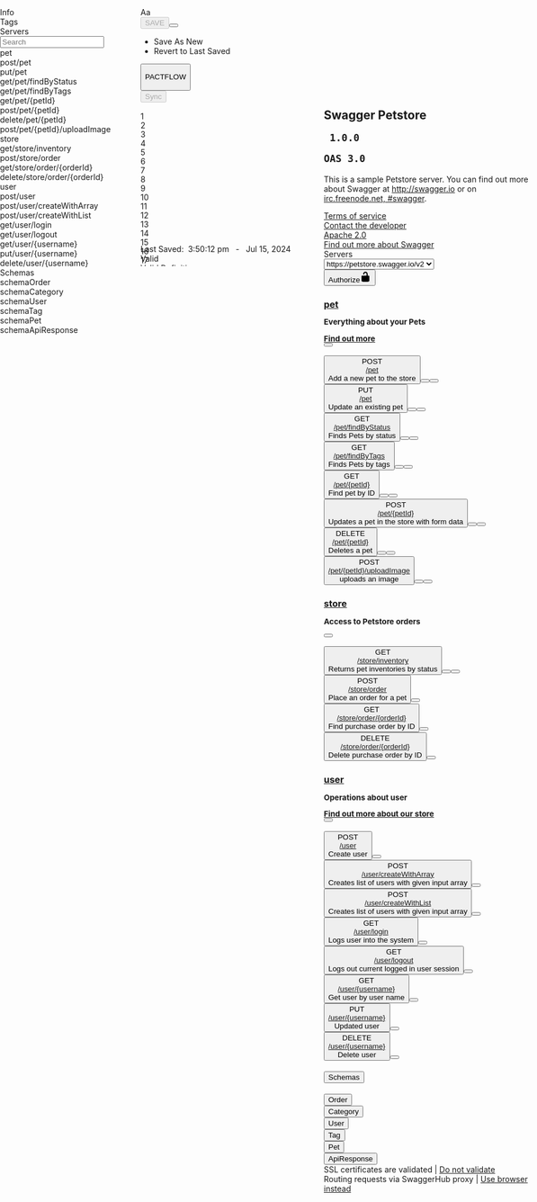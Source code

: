 <div class="absolute bottom-0 right-0 top-sbxxlm left-10"><div id="apibar-wrapper-box" class="absolute inset-0 overflow-y-auto border-t border-solid border-ux-neutral-04 undefined"><div class="comment-enable-none"><section class="swagger-container"><div class="SplitPane  vertical " style="display: flex; flex: 1 1 0%; height: 100%; position: absolute; outline: none; overflow: hidden; user-select: text; flex-direction: row; left: 0px; right: 0px;"><div class="Pane vertical Pane1  " style="flex: 1 1 0%; position: relative; outline: none;"><div class="ui-pane-wrapper"><div class="SplitPane  vertical " style="display: flex; flex: 1 1 0%; height: 100%; position: absolute; outline: none; overflow: hidden; user-select: text; flex-direction: row; left: 0px; right: 0px;"><div class="Pane vertical Pane1  " style="flex: 0 0 auto; position: relative; outline: none; width: 250px;"><div><div id="side-nav" class="absolute bottom-0 left-0 right-0 top-0 -mt-px flex cursor-default flex-col overflow-y-auto bg-white font-bold"><div class="side-nav-meta-container"><div id="side-nav-meta-section-info" class="side-nav-meta-section-class flex py-3 px-sbsm text-lg font-[800] text-[#3b4151] cursor-pointer hover:bg-operation-models-02"><div id="side-nav-info" class="side-nav-meta info-class"> Info </div></div><div id="side-nav-meta-section-tags" class="side-nav-meta-section-class flex py-3 px-sbsm text-lg font-[800] text-[#3b4151] cursor-pointer hover:bg-operation-models-02"><div id="side-nav-tags" class="side-nav-meta tags-class"> Tags </div></div><div id="side-nav-meta-section-servers" class="side-nav-meta-section-class flex py-3 px-sbsm text-lg font-[800] text-[#3b4151] cursor-pointer hover:bg-operation-models-02"><div id="side-nav-servers" class="side-nav-meta servers-class"> Servers </div></div></div><div class="side-nav-search relative flex flex-row shrink-0 grow-0 basis-[45px] text-lg bg-white border-t border-b border-t-operation-disabled-01 border-b-operation-disabled-01"><span class="side-nav-search-search relative left-2.5 shrink-0 grow-0 basis-[45px] text-lg !leading-[45px] text-[#b2b2b2]"><span class="icon icon-search"></span></span><input class="side-nav-search-input min-w-[20px] shrink grow border-0 bg-white leading-[45px] outline-none placeholder:text-[#b2b2b2]" name="Search" placeholder="Search" type="text" value=""></div><section class="side-nav-sections overflow-y-auto px-0 pb-0 pt-2.5" id="side-nav-sections"><div type="tag" class="side-nav-section mb-sbsm " id="side-nav-section-0"><div class="side-nav-section-titleblock relative cursor-pointer children:inline-block children:text-lg children:text-[#3b4151]"><div class="side-nav-section-title pb-1.5 pl-sbsm pr-sbxs pt-2 font-[800]" id="side-nav-section-0-title">pet</div><span class="side-nav-section-icon text-sm"><span class="icon icon-angle-up"></span></span><div class="side-nav-section-addIcon absolute right-2 top-1/2 -translate-y-1/2"></div></div><div class="no-margin"> <div class="side-nav-row side-nav-row-post relative h-sbml py-0 pr-sbxs pl-sbsm whitespace-nowrap overflow-hidden cursor-pointer text-base !leading-[30px] group hover:bg-operation-trace-02" id="operations-pet-/pet-post"><span class="side-nav-row-type relative inline-block w-sbxxl text-xs font-[800] uppercase text-operation-post-01">post</span><span><span class="side-nav-row-title  ">/pet</span></span><div class="hidden group-hover:!block"><span id="delete-operation-post-/pet" class="absolute right-0 top-1/2 ml-1 mr-2.5 -translate-y-1/2 !bg-operation-trace-02 !text-error-01 icon icon-trash"></span></div></div><div class="side-nav-row side-nav-row-put relative h-sbml py-0 pr-sbxs pl-sbsm whitespace-nowrap overflow-hidden cursor-pointer text-base !leading-[30px] group hover:bg-operation-trace-02" id="operations-pet-/pet-put"><span class="side-nav-row-type relative inline-block w-sbxxl text-xs font-[800] uppercase text-operation-put-01">put</span><span><span class="side-nav-row-title  ">/pet</span></span><div class="hidden group-hover:!block"><span id="delete-operation-put-/pet" class="absolute right-0 top-1/2 ml-1 mr-2.5 -translate-y-1/2 !bg-operation-trace-02 !text-error-01 icon icon-trash"></span></div></div><div class="side-nav-row side-nav-row-get relative h-sbml py-0 pr-sbxs pl-sbsm whitespace-nowrap overflow-hidden cursor-pointer text-base !leading-[30px] group hover:bg-operation-trace-02" id="operations-pet-/pet/findByStatus-get"><span class="side-nav-row-type relative inline-block w-sbxxl text-xs font-[800] uppercase text-operation-get-01">get</span><span><span class="side-nav-row-title  ">/pet/findByStatus</span></span><div class="hidden group-hover:!block"><span id="delete-operation-get-/pet/findByStatus" class="absolute right-0 top-1/2 ml-1 mr-2.5 -translate-y-1/2 !bg-operation-trace-02 !text-error-01 icon icon-trash"></span></div></div><div class="side-nav-row side-nav-row-get relative h-sbml py-0 pr-sbxs pl-sbsm whitespace-nowrap overflow-hidden cursor-pointer text-base !leading-[30px] group hover:bg-operation-trace-02 line-through !text-[#bcbcbc] deprecated" id="operations-pet-/pet/findByTags-get"><span class="side-nav-row-type relative inline-block w-sbxxl text-xs font-[800] uppercase text-operation-disabled-01">get</span><span><span class="side-nav-row-title  ">/pet/findByTags</span></span><div class="hidden group-hover:!block"><span id="delete-operation-get-/pet/findByTags" class="absolute right-0 top-1/2 ml-1 mr-2.5 -translate-y-1/2 !bg-operation-trace-02 !text-error-01 icon icon-trash"></span></div></div><div class="side-nav-row side-nav-row-get relative h-sbml py-0 pr-sbxs pl-sbsm whitespace-nowrap overflow-hidden cursor-pointer text-base !leading-[30px] group hover:bg-operation-trace-02" id="operations-pet-/pet/{petId}-get"><span class="side-nav-row-type relative inline-block w-sbxxl text-xs font-[800] uppercase text-operation-get-01">get</span><span><span class="side-nav-row-title  ">/pet/{petId}</span></span><div class="hidden group-hover:!block"><span id="delete-operation-get-/pet/{petId}" class="absolute right-0 top-1/2 ml-1 mr-2.5 -translate-y-1/2 !bg-operation-trace-02 !text-error-01 icon icon-trash"></span></div></div><div class="side-nav-row side-nav-row-post relative h-sbml py-0 pr-sbxs pl-sbsm whitespace-nowrap overflow-hidden cursor-pointer text-base !leading-[30px] group hover:bg-operation-trace-02" id="operations-pet-/pet/{petId}-post"><span class="side-nav-row-type relative inline-block w-sbxxl text-xs font-[800] uppercase text-operation-post-01">post</span><span><span class="side-nav-row-title  ">/pet/{petId}</span></span><div class="hidden group-hover:!block"><span id="delete-operation-post-/pet/{petId}" class="absolute right-0 top-1/2 ml-1 mr-2.5 -translate-y-1/2 !bg-operation-trace-02 !text-error-01 icon icon-trash"></span></div></div><div class="side-nav-row side-nav-row-delete relative h-sbml py-0 pr-sbxs pl-sbsm whitespace-nowrap overflow-hidden cursor-pointer text-base !leading-[30px] group hover:bg-operation-trace-02" id="operations-pet-/pet/{petId}-delete"><span class="side-nav-row-type relative inline-block w-sbxxl text-xs font-[800] uppercase text-operation-delete-01">delete</span><span><span class="side-nav-row-title  ">/pet/{petId}</span></span><div class="hidden group-hover:!block"><span id="delete-operation-delete-/pet/{petId}" class="absolute right-0 top-1/2 ml-1 mr-2.5 -translate-y-1/2 !bg-operation-trace-02 !text-error-01 icon icon-trash"></span></div></div><div class="side-nav-row side-nav-row-post relative h-sbml py-0 pr-sbxs pl-sbsm whitespace-nowrap overflow-hidden cursor-pointer text-base !leading-[30px] group hover:bg-operation-trace-02" id="operations-pet-/pet/{petId}/uploadImage-post"><span class="side-nav-row-type relative inline-block w-sbxxl text-xs font-[800] uppercase text-operation-post-01">post</span><span><span class="side-nav-row-title  ">/pet/{petId}/uploadImage</span></span><div class="hidden group-hover:!block"><span id="delete-operation-post-/pet/{petId}/uploadImage" class="absolute right-0 top-1/2 ml-1 mr-2.5 -translate-y-1/2 !bg-operation-trace-02 !text-error-01 icon icon-trash"></span></div></div> </div></div><div type="tag" class="side-nav-section mb-sbsm " id="side-nav-section-1"><div class="side-nav-section-titleblock relative cursor-pointer children:inline-block children:text-lg children:text-[#3b4151]"><div class="side-nav-section-title pb-1.5 pl-sbsm pr-sbxs pt-2 font-[800]" id="side-nav-section-1-title">store</div><span class="side-nav-section-icon text-sm"><span class="icon icon-angle-up"></span></span><div class="side-nav-section-addIcon absolute right-2 top-1/2 -translate-y-1/2"></div></div><div class="no-margin"> <div class="side-nav-row side-nav-row-get relative h-sbml py-0 pr-sbxs pl-sbsm whitespace-nowrap overflow-hidden cursor-pointer text-base !leading-[30px] group hover:bg-operation-trace-02" id="operations-store-/store/inventory-get"><span class="side-nav-row-type relative inline-block w-sbxxl text-xs font-[800] uppercase text-operation-get-01">get</span><span><span class="side-nav-row-title  ">/store/inventory</span></span><div class="hidden group-hover:!block"><span id="delete-operation-get-/store/inventory" class="absolute right-0 top-1/2 ml-1 mr-2.5 -translate-y-1/2 !bg-operation-trace-02 !text-error-01 icon icon-trash"></span></div></div><div class="side-nav-row side-nav-row-post relative h-sbml py-0 pr-sbxs pl-sbsm whitespace-nowrap overflow-hidden cursor-pointer text-base !leading-[30px] group hover:bg-operation-trace-02" id="operations-store-/store/order-post"><span class="side-nav-row-type relative inline-block w-sbxxl text-xs font-[800] uppercase text-operation-post-01">post</span><span><span class="side-nav-row-title  ">/store/order</span></span><div class="hidden group-hover:!block"><span id="delete-operation-post-/store/order" class="absolute right-0 top-1/2 ml-1 mr-2.5 -translate-y-1/2 !bg-operation-trace-02 !text-error-01 icon icon-trash"></span></div></div><div class="side-nav-row side-nav-row-get relative h-sbml py-0 pr-sbxs pl-sbsm whitespace-nowrap overflow-hidden cursor-pointer text-base !leading-[30px] group hover:bg-operation-trace-02" id="operations-store-/store/order/{orderId}-get"><span class="side-nav-row-type relative inline-block w-sbxxl text-xs font-[800] uppercase text-operation-get-01">get</span><span><span class="side-nav-row-title  ">/store/order/{orderId}</span></span><div class="hidden group-hover:!block"><span id="delete-operation-get-/store/order/{orderId}" class="absolute right-0 top-1/2 ml-1 mr-2.5 -translate-y-1/2 !bg-operation-trace-02 !text-error-01 icon icon-trash"></span></div></div><div class="side-nav-row side-nav-row-delete relative h-sbml py-0 pr-sbxs pl-sbsm whitespace-nowrap overflow-hidden cursor-pointer text-base !leading-[30px] group hover:bg-operation-trace-02" id="operations-store-/store/order/{orderId}-delete"><span class="side-nav-row-type relative inline-block w-sbxxl text-xs font-[800] uppercase text-operation-delete-01">delete</span><span><span class="side-nav-row-title  ">/store/order/{orderId}</span></span><div class="hidden group-hover:!block"><span id="delete-operation-delete-/store/order/{orderId}" class="absolute right-0 top-1/2 ml-1 mr-2.5 -translate-y-1/2 !bg-operation-trace-02 !text-error-01 icon icon-trash"></span></div></div> </div></div><div type="tag" class="side-nav-section mb-sbsm " id="side-nav-section-2"><div class="side-nav-section-titleblock relative cursor-pointer children:inline-block children:text-lg children:text-[#3b4151]"><div class="side-nav-section-title pb-1.5 pl-sbsm pr-sbxs pt-2 font-[800]" id="side-nav-section-2-title">user</div><span class="side-nav-section-icon text-sm"><span class="icon icon-angle-up"></span></span><div class="side-nav-section-addIcon absolute right-2 top-1/2 -translate-y-1/2"></div></div><div class="no-margin"> <div class="side-nav-row side-nav-row-post relative h-sbml py-0 pr-sbxs pl-sbsm whitespace-nowrap overflow-hidden cursor-pointer text-base !leading-[30px] group hover:bg-operation-trace-02" id="operations-user-/user-post"><span class="side-nav-row-type relative inline-block w-sbxxl text-xs font-[800] uppercase text-operation-post-01">post</span><span><span class="side-nav-row-title  ">/user</span></span><div class="hidden group-hover:!block"><span id="delete-operation-post-/user" class="absolute right-0 top-1/2 ml-1 mr-2.5 -translate-y-1/2 !bg-operation-trace-02 !text-error-01 icon icon-trash"></span></div></div><div class="side-nav-row side-nav-row-post relative h-sbml py-0 pr-sbxs pl-sbsm whitespace-nowrap overflow-hidden cursor-pointer text-base !leading-[30px] group hover:bg-operation-trace-02" id="operations-user-/user/createWithArray-post"><span class="side-nav-row-type relative inline-block w-sbxxl text-xs font-[800] uppercase text-operation-post-01">post</span><span><span class="side-nav-row-title  ">/user/createWithArray</span></span><div class="hidden group-hover:!block"><span id="delete-operation-post-/user/createWithArray" class="absolute right-0 top-1/2 ml-1 mr-2.5 -translate-y-1/2 !bg-operation-trace-02 !text-error-01 icon icon-trash"></span></div></div><div class="side-nav-row side-nav-row-post relative h-sbml py-0 pr-sbxs pl-sbsm whitespace-nowrap overflow-hidden cursor-pointer text-base !leading-[30px] group hover:bg-operation-trace-02" id="operations-user-/user/createWithList-post"><span class="side-nav-row-type relative inline-block w-sbxxl text-xs font-[800] uppercase text-operation-post-01">post</span><span><span class="side-nav-row-title  ">/user/createWithList</span></span><div class="hidden group-hover:!block"><span id="delete-operation-post-/user/createWithList" class="absolute right-0 top-1/2 ml-1 mr-2.5 -translate-y-1/2 !bg-operation-trace-02 !text-error-01 icon icon-trash"></span></div></div><div class="side-nav-row side-nav-row-get relative h-sbml py-0 pr-sbxs pl-sbsm whitespace-nowrap overflow-hidden cursor-pointer text-base !leading-[30px] group hover:bg-operation-trace-02" id="operations-user-/user/login-get"><span class="side-nav-row-type relative inline-block w-sbxxl text-xs font-[800] uppercase text-operation-get-01">get</span><span><span class="side-nav-row-title  ">/user/login</span></span><div class="hidden group-hover:!block"><span id="delete-operation-get-/user/login" class="absolute right-0 top-1/2 ml-1 mr-2.5 -translate-y-1/2 !bg-operation-trace-02 !text-error-01 icon icon-trash"></span></div></div><div class="side-nav-row side-nav-row-get relative h-sbml py-0 pr-sbxs pl-sbsm whitespace-nowrap overflow-hidden cursor-pointer text-base !leading-[30px] group hover:bg-operation-trace-02" id="operations-user-/user/logout-get"><span class="side-nav-row-type relative inline-block w-sbxxl text-xs font-[800] uppercase text-operation-get-01">get</span><span><span class="side-nav-row-title  ">/user/logout</span></span><div class="hidden group-hover:!block"><span id="delete-operation-get-/user/logout" class="absolute right-0 top-1/2 ml-1 mr-2.5 -translate-y-1/2 !bg-operation-trace-02 !text-error-01 icon icon-trash"></span></div></div><div class="side-nav-row side-nav-row-get relative h-sbml py-0 pr-sbxs pl-sbsm whitespace-nowrap overflow-hidden cursor-pointer text-base !leading-[30px] group hover:bg-operation-trace-02" id="operations-user-/user/{username}-get"><span class="side-nav-row-type relative inline-block w-sbxxl text-xs font-[800] uppercase text-operation-get-01">get</span><span><span class="side-nav-row-title  ">/user/{username}</span></span><div class="hidden group-hover:!block"><span id="delete-operation-get-/user/{username}" class="absolute right-0 top-1/2 ml-1 mr-2.5 -translate-y-1/2 !bg-operation-trace-02 !text-error-01 icon icon-trash"></span></div></div><div class="side-nav-row side-nav-row-put relative h-sbml py-0 pr-sbxs pl-sbsm whitespace-nowrap overflow-hidden cursor-pointer text-base !leading-[30px] group hover:bg-operation-trace-02" id="operations-user-/user/{username}-put"><span class="side-nav-row-type relative inline-block w-sbxxl text-xs font-[800] uppercase text-operation-put-01">put</span><span><span class="side-nav-row-title  ">/user/{username}</span></span><div class="hidden group-hover:!block"><span id="delete-operation-put-/user/{username}" class="absolute right-0 top-1/2 ml-1 mr-2.5 -translate-y-1/2 !bg-operation-trace-02 !text-error-01 icon icon-trash"></span></div></div><div class="side-nav-row side-nav-row-delete relative h-sbml py-0 pr-sbxs pl-sbsm whitespace-nowrap overflow-hidden cursor-pointer text-base !leading-[30px] group hover:bg-operation-trace-02" id="operations-user-/user/{username}-delete"><span class="side-nav-row-type relative inline-block w-sbxxl text-xs font-[800] uppercase text-operation-delete-01">delete</span><span><span class="side-nav-row-title  ">/user/{username}</span></span><div class="hidden group-hover:!block"><span id="delete-operation-delete-/user/{username}" class="absolute right-0 top-1/2 ml-1 mr-2.5 -translate-y-1/2 !bg-operation-trace-02 !text-error-01 icon icon-trash"></span></div></div> </div></div><div class="side-nav-section mb-sbsm " id="side-nav-section-3"><div class="side-nav-section-titleblock relative cursor-pointer children:inline-block children:text-lg children:text-[#3b4151]"><div class="side-nav-section-title pb-1.5 pl-sbsm pr-sbxs pt-2 font-[800]" id="side-nav-section-3-title">Schemas</div><span class="side-nav-section-icon text-sm"><span class="icon icon-angle-up"></span></span><div class="side-nav-section-addIcon absolute right-2 top-1/2 -translate-y-1/2"><a id="schema-add-icon"><span class="text-base !text-[#3b4151] hover:!text-ux-accent-03 icon icon-plus-circled"></span></a></div></div><div class="no-margin"> <div class="side-nav-row side-nav-row-schema relative h-sbml py-0 pr-sbxs pl-sbsm whitespace-nowrap overflow-hidden cursor-pointer text-base !leading-[30px] group hover:bg-operation-trace-02" id="schema-0-Order"><span class="side-nav-row-type relative inline-block w-sbxxl text-xs font-[800] uppercase text-operation-models-font">schema</span><span><span class="side-nav-row-title  ">Order</span></span><div class="hidden group-hover:!block"><span class="sidenav-delete-btn-span" id="delete-schema"><span id="delete-schema-Order" class="absolute right-0 top-1/2 ml-1 mr-2.5 -translate-y-1/2 !bg-operation-trace-02 !text-error-01 icon icon-trash"></span></span></div></div><div class="side-nav-row side-nav-row-schema relative h-sbml py-0 pr-sbxs pl-sbsm whitespace-nowrap overflow-hidden cursor-pointer text-base !leading-[30px] group hover:bg-operation-trace-02" id="schema-1-Category"><span class="side-nav-row-type relative inline-block w-sbxxl text-xs font-[800] uppercase text-operation-models-font">schema</span><span><span class="side-nav-row-title  ">Category</span></span><div class="hidden group-hover:!block"><span class="sidenav-delete-btn-span" id="delete-schema"><span id="delete-schema-Category" class="absolute right-0 top-1/2 ml-1 mr-2.5 -translate-y-1/2 !bg-operation-trace-02 !text-error-01 icon icon-trash"></span></span></div></div><div class="side-nav-row side-nav-row-schema relative h-sbml py-0 pr-sbxs pl-sbsm whitespace-nowrap overflow-hidden cursor-pointer text-base !leading-[30px] group hover:bg-operation-trace-02" id="schema-2-User"><span class="side-nav-row-type relative inline-block w-sbxxl text-xs font-[800] uppercase text-operation-models-font">schema</span><span><span class="side-nav-row-title  ">User</span></span><div class="hidden group-hover:!block"><span class="sidenav-delete-btn-span" id="delete-schema"><span id="delete-schema-User" class="absolute right-0 top-1/2 ml-1 mr-2.5 -translate-y-1/2 !bg-operation-trace-02 !text-error-01 icon icon-trash"></span></span></div></div><div class="side-nav-row side-nav-row-schema relative h-sbml py-0 pr-sbxs pl-sbsm whitespace-nowrap overflow-hidden cursor-pointer text-base !leading-[30px] group hover:bg-operation-trace-02" id="schema-3-Tag"><span class="side-nav-row-type relative inline-block w-sbxxl text-xs font-[800] uppercase text-operation-models-font">schema</span><span><span class="side-nav-row-title  ">Tag</span></span><div class="hidden group-hover:!block"><span class="sidenav-delete-btn-span" id="delete-schema"><span id="delete-schema-Tag" class="absolute right-0 top-1/2 ml-1 mr-2.5 -translate-y-1/2 !bg-operation-trace-02 !text-error-01 icon icon-trash"></span></span></div></div><div class="side-nav-row side-nav-row-schema relative h-sbml py-0 pr-sbxs pl-sbsm whitespace-nowrap overflow-hidden cursor-pointer text-base !leading-[30px] group hover:bg-operation-trace-02" id="schema-4-Pet"><span class="side-nav-row-type relative inline-block w-sbxxl text-xs font-[800] uppercase text-operation-models-font">schema</span><span><span class="side-nav-row-title  ">Pet</span></span><div class="hidden group-hover:!block"><span class="sidenav-delete-btn-span" id="delete-schema"><span id="delete-schema-Pet" class="absolute right-0 top-1/2 ml-1 mr-2.5 -translate-y-1/2 !bg-operation-trace-02 !text-error-01 icon icon-trash"></span></span></div></div><div class="side-nav-row side-nav-row-schema relative h-sbml py-0 pr-sbxs pl-sbsm whitespace-nowrap overflow-hidden cursor-pointer text-base !leading-[30px] group hover:bg-operation-trace-02" id="schema-5-ApiResponse"><span class="side-nav-row-type relative inline-block w-sbxxl text-xs font-[800] uppercase text-operation-models-font">schema</span><span><span class="side-nav-row-title  ">ApiResponse</span></span><div class="hidden group-hover:!block"><span class="sidenav-delete-btn-span" id="delete-schema"><span id="delete-schema-ApiResponse" class="absolute right-0 top-1/2 ml-1 mr-2.5 -translate-y-1/2 !bg-operation-trace-02 !text-error-01 icon icon-trash"></span></span></div></div> </div></div></section></div></div></div><span class="Resizer vertical  " style="flex: 0 0 auto; position: absolute; left: 248px;"><span class="split-pane-mode-resizer-vertical"></span></span><div class="Pane vertical Pane2  " style="flex: 1 1 0%; position: relative; outline: none;"><div class="editor-container swagger-editor"><div id="editor-toolbar" class="items-center swagger-editor-toolbar"><div class="flex items-center"><span class="integration-errors"><span></span></span><div class="flex items-center"><div class="change-font-size" id="change-font-size-icon"><div><span class="change-font-size-icon-button">Aa</span></div></div><div class="theme-toggle"><span id="editor-theme-toggle" class="icon icon-sun-alt-regular"></span></div></div><span class="save-publish-buttons"><span class="save-publish-buttons"><div class=" custom-dropdown  " id="save-publish-dropdown"><div class="btn-group"><button disabled="" class="cursor-pointer leading-normal font-normal text-center align-middle text-lg text-white rounded bg-ux-accent-02 disabled:bg-ux-neutral-04 disabled:text-ux-neutral-06 hover:bg-ux-accent-08 !h-[34px] h-sbmls px-sbm text-base font-medium rounded-[4px]  !cursor-not-allowed" type="button" aria-label="save-button">SAVE</button><button class="flex justify-center  save-publish-dropdown sh-editor-btn "><span class="icon icon-angle-down"></span></button><ul class="custom-menu  light"><li><span class="custom-menu-item  " id="dd-menu-item-save-as-new">Save As New</span></li><li><span class="custom-menu-item  " id="dd-menu-item-revert">Revert to Last Saved</span></li></ul></div></div><div><button class="cursor-pointer leading-normal font-normal text-center align-middle text-lg text-white rounded bg-ux-accent-02 disabled:bg-ux-neutral-04 disabled:text-ux-neutral-06 hover:bg-ux-accent-08 h-sbmls px-sbm text-base font-medium rounded-[4px]" type="button" aria-label="pactflow button"><span class="flex"><span class="mr-2 text-2xl icon icon-pactflow-white"></span><p class="mt-0.5">PACTFLOW</p></span></button></div><div class="tooltip-popover-trigger" id="setup-integrations-modal-trigger" aria-label="open tooltip"><button disabled="" class="cursor-pointer leading-normal font-normal text-center align-middle text-lg text-white rounded bg-ux-accent-02 disabled:bg-ux-neutral-04 disabled:text-ux-neutral-06 hover:bg-ux-accent-08 h-sbmls px-sbm text-base font-medium rounded-[4px]  !cursor-not-allowed pointer-events-none" type="button" aria-label="editor-toolbar-sync-btn"><span class="icon icon-sync"></span>Sync</button></div></span></span></div></div><div class="SplitPane  vertical " style="display: flex; flex: 1 1 0%; height: 291px; position: absolute; outline: none; overflow: hidden; user-select: text; flex-direction: row; left: 0px; right: 0px;"><div class="Pane vertical Pane1  " style="flex: 1 1 0%; position: relative; outline: none;"><div id="validation-split-pane"><div class="SplitPane  horizontal " style="display: flex; flex: 1 1 0%; height: 100%; position: absolute; outline: none; overflow: hidden; user-select: text; bottom: 0px; flex-direction: column; min-height: 100%; top: 0px; width: 100%;"><div class="Pane horizontal Pane1  " style="flex: 1 1 0%; position: relative; outline: none;"><div class="" tableheight="39" panelbarheight="39"><span class="side-nav-enabled"><span class="validation-ui-enabled"><div id="editor-wrapper" class="editor-wrapper" style="height: 248px;"><div id="ace-editor" class=" ace_editor ace_dark ace-clouds-midnight" style="width: 100%; height: 100%; font-size: 14px;"><textarea class="ace_text-input" wrap="off" autocorrect="off" autocapitalize="off" spellcheck="false" style="opacity: 0; left: 80px; top: 0px; height: 16px; width: 7.6975px;"></textarea><div class="ace_gutter" aria-hidden="true"><div class="ace_layer ace_gutter-layer ace_folding-enabled" style="margin-top: 0px; height: 280px; width: 76px;"><div class="ace_gutter-cell " style="height: 16px;">1</div><div class="ace_gutter-cell " style="height: 16px;">2<span class="ace_fold-widget ace_start ace_open" style="height: 16px;"></span></div><div class="ace_gutter-cell " style="height: 16px;">3<span class="ace_fold-widget ace_start ace_open" style="height: 16px;"></span></div><div class="ace_gutter-cell " style="height: 16px;">4</div><div class="ace_gutter-cell " style="height: 16px;">5</div><div class="ace_gutter-cell " style="height: 16px;">6</div><div class="ace_gutter-cell " style="height: 16px;">7</div><div class="ace_gutter-cell " style="height: 16px;">8</div><div class="ace_gutter-cell " style="height: 16px;">9</div><div class="ace_gutter-cell " style="height: 16px;">10</div><div class="ace_gutter-cell " style="height: 16px;">11<span class="ace_fold-widget ace_start ace_open" style="height: 16px;"></span></div><div class="ace_gutter-cell " style="height: 16px;">12</div><div class="ace_gutter-cell " style="height: 16px;">13<span class="ace_fold-widget ace_start ace_open" style="height: 16px;"></span></div><div class="ace_gutter-cell " style="height: 16px;">14</div><div class="ace_gutter-cell " style="height: 16px;">15</div><div class="ace_gutter-cell " style="height: 16px;">16<span class="ace_fold-widget ace_start ace_open" style="height: 16px;"></span></div><div class="ace_gutter-cell " style="height: 16px;">17</div></div><div class="ace_gutter-active-line" style="top: 0px; height: 16px;"></div></div><div class="ace_scroller" style="left: 76px; right: 19px; bottom: 0px;"><div class="ace_content" style="margin-top: 0px; width: 653px; height: 280px; margin-left: 0px;"><div class="ace_layer ace_print-margin-layer"><div class="ace_print-margin" style="left: 619.8px; visibility: visible;"></div></div><div class="ace_layer ace_marker-layer"><div class="ace_active-line" style="height:16px;top:0px;left:0;right:0;"></div></div><div class="ace_layer ace_text-layer" style="padding: 0px 4px;"><div class="ace_line_group" style="height:16px"><div class="ace_line" style="height:16px"><span class="ace_meta ace_tag">openapi</span><span class="ace_keyword">:</span> <span class="ace_constant ace_numeric">3.0.0</span></div></div><div class="ace_line_group" style="height:16px"><div class="ace_line" style="height:16px"><span class="ace_meta ace_tag">info</span><span class="ace_keyword">:</span></div></div><div class="ace_line_group" style="height:16px"><div class="ace_line" style="height:16px"><span class="ace_meta ace_tag">  description</span><span class="ace_keyword">:</span> <span class="ace_string">|</span></div></div><div class="ace_line_group" style="height:16px"><div class="ace_line" style="height:16px"><span class="ace_indent-guide">  </span><span class="ace_indent">  </span><span class="ace_string">This is a sample Petstore server.  You can find</span></div></div><div class="ace_line_group" style="height:16px"><div class="ace_line" style="height:16px"><span class="ace_indent-guide">  </span><span class="ace_indent">  </span><span class="ace_string">out more about Swagger at</span></div></div><div class="ace_line_group" style="height:16px"><div class="ace_line" style="height:16px"><span class="ace_indent-guide">  </span><span class="ace_indent">  </span><span class="ace_string">[http://swagger.io](http://swagger.io) or on</span></div></div><div class="ace_line_group" style="height: 16px;"><div class="ace_line" style="height:16px"><span class="ace_indent-guide">  </span><span class="ace_indent">  </span><span class="ace_string">[irc.freenode.net, #swagger](http://swagger.io/irc/).</span></div></div><div class="ace_line_group" style="height: 16px;"><div class="ace_line" style="height:16px"><span class="ace_indent">  </span><span class="ace_meta ace_tag">version</span><span class="ace_keyword">:</span> <span class="ace_string">"1.0.0"</span></div></div><div class="ace_line_group" style="height: 16px;"><div class="ace_line" style="height:16px"><span class="ace_meta ace_tag">  title</span><span class="ace_keyword">:</span> Swagger Petstore</div></div><div class="ace_line_group" style="height: 16px;"><div class="ace_line" style="height:16px"><span class="ace_meta ace_tag">  termsOfService</span><span class="ace_keyword">:</span> <span class="ace_string">'http://swagger.io/terms/'</span></div></div><div class="ace_line_group" style="height: 16px;"><div class="ace_line" style="height:16px"><span class="ace_meta ace_tag">  contact</span><span class="ace_keyword">:</span></div></div><div class="ace_line_group" style="height: 16px;"><div class="ace_line" style="height:16px"><span class="ace_indent-guide">  </span><span class="ace_meta ace_tag">  email</span><span class="ace_keyword">:</span> apiteam@swagger.io</div></div><div class="ace_line_group" style="height: 16px;"><div class="ace_line" style="height:16px"><span class="ace_meta ace_tag">  license</span><span class="ace_keyword">:</span></div></div><div class="ace_line_group" style="height: 16px;"><div class="ace_line" style="height:16px"><span class="ace_indent-guide">  </span><span class="ace_meta ace_tag">  name</span><span class="ace_keyword">:</span> Apache <span class="ace_constant ace_numeric">2.0</span></div></div><div class="ace_line_group" style="height: 16px;"><div class="ace_line" style="height:16px"><span class="ace_indent-guide">  </span><span class="ace_meta ace_tag">  url</span><span class="ace_keyword">:</span> <span class="ace_string">'http://www.apache.org/licenses/LICENSE-2.0.html'</span></div></div><div class="ace_line_group" style="height: 16px;"><div class="ace_line" style="height:16px"><span class="ace_meta ace_tag">servers</span><span class="ace_keyword">:</span></div></div><div class="ace_line_group" style="height: 16px;"><div class="ace_line" style="height:16px"><span class="ace_list ace_markup">  - </span><span class="ace_meta ace_tag">url</span><span class="ace_keyword">:</span> <span class="ace_string">'https://petstore.swagger.io/v2'</span></div></div></div><div class="ace_layer ace_marker-layer"></div><div class="ace_layer ace_cursor-layer ace_hidden-cursors"><div class="ace_cursor" style="left: 4px; top: 0px; width: 7.6975px; height: 16px;"></div></div></div></div><div class="ace_scrollbar ace_scrollbar-v" style="width: 24px; bottom: 0px;"><div class="ace_scrollbar-inner" style="width: 24px; height: 10928px;"></div></div><div class="ace_scrollbar ace_scrollbar-h" style="display: none; height: 24px; left: 76px; right: 19px;"><div class="ace_scrollbar-inner" style="height: 24px; width: 653px;"></div></div><div style="height: auto; width: auto; top: 0px; left: 0px; visibility: hidden; position: absolute; white-space: pre; font: inherit; overflow: hidden;"><div style="height: auto; width: auto; top: 0px; left: 0px; visibility: hidden; position: absolute; white-space: pre; font: inherit; overflow: visible;"></div><div style="height: auto; width: auto; top: 0px; left: 0px; visibility: hidden; position: absolute; white-space: pre; font-style: inherit; font-variant: inherit; font-stretch: inherit; font-size: inherit; line-height: inherit; font-family: inherit; font-optical-sizing: inherit; font-kerning: inherit; font-feature-settings: inherit; font-variation-settings: inherit; overflow: visible;">XXXXXXXXXXXXXXXXXXXXXXXXXXXXXXXXXXXXXXXXXXXXXXXXXX</div></div></div></div></span></span></div></div><span class="w-full h-1 cursor-row-resize z-[4] shrink-0 grow-0 basis-auto relative block border-l border-r border-l-operation-disabled-01 border-r-operation-disabled-01
    bg-operation-disabled-02 Resizer horizontal  "></span><div class="Pane horizontal Pane2  " style="flex: 0 0 auto; position: relative; outline: none; height: 39px; display: flex;"><div class="validation-ui-wrapper"><div class="validation-panel-bar-wrapper"><div id="validation-ui-panel-bar" class="validation-ui"><span class="right open-toggle"><span class="icon icon-angle-down"></span></span><span class="left"><span class="text-ux-neutral-08 text-lg text-ux-neutral-11">Last Saved: &nbsp;<span>3:50:12 pm &nbsp; - &nbsp; Jul 15, 2024</span></span></span><span class="rightCenter"><div class="api-validator-badge valid"><span class="api-validator-badge-icon"><span class="icon icon-ok"></span></span><span class="api-validator-badge-label">Valid</span></div></span></div></div><div class="validation-ui-table" id="validation-ui-notifications-table"><div class="no-errors-message"><div class="valid-icon"><span class="icon icon-ok"></span></div><div class="valid-text">Valid Definition</div><div class="valid-description">No Errors or Warnings</div></div></div></div></div></div></div></div><span class="Resizer vertical  " style="flex: 0 0 auto; position: absolute; left: -2px; display: none;"><span class="split-pane-mode-resizer-vertical"></span></span><div class="Pane vertical Pane2  " style="flex: 0 0 auto; position: relative; outline: none; width: 0px;"><noscript></noscript></div></div></div></div></div></div></div><span class="Resizer vertical  " style="flex: 0 0 auto; position: absolute; left: 998.2px;"><span class="split-pane-mode-resizer-vertical"></span></span><div class="Pane vertical Pane2  " style="flex: 0 0 auto; position: relative; outline: none; width: 40%;"><div class="ui-pane-wrapper"><div class="swagger-ui"><div><svg xmlns="http://www.w3.org/2000/svg" xmlns:xlink="http://www.w3.org/1999/xlink" class="svg-assets"><defs><symbol viewBox="0 0 20 20" id="unlocked"><path d="M15.8 8H14V5.6C14 2.703 12.665 1 10 1 7.334 1 6 2.703 6 5.6V6h2v-.801C8 3.754 8.797 3 10 3c1.203 0 2 .754 2 2.199V8H4c-.553 0-1 .646-1 1.199V17c0 .549.428 1.139.951 1.307l1.197.387C5.672 18.861 6.55 19 7.1 19h5.8c.549 0 1.428-.139 1.951-.307l1.196-.387c.524-.167.953-.757.953-1.306V9.199C17 8.646 16.352 8 15.8 8z"></path></symbol><symbol viewBox="0 0 20 20" id="locked"><path d="M15.8 8H14V5.6C14 2.703 12.665 1 10 1 7.334 1 6 2.703 6 5.6V8H4c-.553 0-1 .646-1 1.199V17c0 .549.428 1.139.951 1.307l1.197.387C5.672 18.861 6.55 19 7.1 19h5.8c.549 0 1.428-.139 1.951-.307l1.196-.387c.524-.167.953-.757.953-1.306V9.199C17 8.646 16.352 8 15.8 8zM12 8H8V5.199C8 3.754 8.797 3 10 3c1.203 0 2 .754 2 2.199V8z"></path></symbol><symbol viewBox="0 0 20 20" id="close"><path d="M14.348 14.849c-.469.469-1.229.469-1.697 0L10 11.819l-2.651 3.029c-.469.469-1.229.469-1.697 0-.469-.469-.469-1.229 0-1.697l2.758-3.15-2.759-3.152c-.469-.469-.469-1.228 0-1.697.469-.469 1.228-.469 1.697 0L10 8.183l2.651-3.031c.469-.469 1.228-.469 1.697 0 .469.469.469 1.229 0 1.697l-2.758 3.152 2.758 3.15c.469.469.469 1.229 0 1.698z"></path></symbol><symbol viewBox="0 0 20 20" id="large-arrow"><path d="M13.25 10L6.109 2.58c-.268-.27-.268-.707 0-.979.268-.27.701-.27.969 0l7.83 7.908c.268.271.268.709 0 .979l-7.83 7.908c-.268.271-.701.27-.969 0-.268-.269-.268-.707 0-.979L13.25 10z"></path></symbol><symbol viewBox="0 0 20 20" id="large-arrow-down"><path d="M17.418 6.109c.272-.268.709-.268.979 0s.271.701 0 .969l-7.908 7.83c-.27.268-.707.268-.979 0l-7.908-7.83c-.27-.268-.27-.701 0-.969.271-.268.709-.268.979 0L10 13.25l7.418-7.141z"></path></symbol><symbol viewBox="0 0 20 20" id="large-arrow-up"><path d="M 17.418 14.908 C 17.69 15.176 18.127 15.176 18.397 14.908 C 18.667 14.64 18.668 14.207 18.397 13.939 L 10.489 6.109 C 10.219 5.841 9.782 5.841 9.51 6.109 L 1.602 13.939 C 1.332 14.207 1.332 14.64 1.602 14.908 C 1.873 15.176 2.311 15.176 2.581 14.908 L 10 7.767 L 17.418 14.908 Z"></path></symbol><symbol viewBox="0 0 24 24" id="jump-to"><path d="M19 7v4H5.83l3.58-3.59L8 6l-6 6 6 6 1.41-1.41L5.83 13H21V7z"></path></symbol><symbol viewBox="0 0 24 24" id="expand"><path d="M10 18h4v-2h-4v2zM3 6v2h18V6H3zm3 7h12v-2H6v2z"></path></symbol><symbol viewBox="0 0 15 16" id="copy"><g transform="translate(2, -1)"><path fill="#ffffff" fill-rule="evenodd" d="M2 13h4v1H2v-1zm5-6H2v1h5V7zm2 3V8l-3 3 3 3v-2h5v-2H9zM4.5 9H2v1h2.5V9zM2 12h2.5v-1H2v1zm9 1h1v2c-.02.28-.11.52-.3.7-.19.18-.42.28-.7.3H1c-.55 0-1-.45-1-1V4c0-.55.45-1 1-1h3c0-1.11.89-2 2-2 1.11 0 2 .89 2 2h3c.55 0 1 .45 1 1v5h-1V6H1v9h10v-2zM2 5h8c0-.55-.45-1-1-1H8c-.55 0-1-.45-1-1s-.45-1-1-1-1 .45-1 1-.45 1-1 1H3c-.55 0-1 .45-1 1z"></path></g></symbol></defs></svg></div><div><div class="information-container wrapper"><div><div><div class="info"><hgroup class="main"><h2 class="title">Swagger Petstore<span><small><pre class="version"> 1.0.0 </pre></small><small class="version-stamp"><pre class="version">OAS 3.0</pre></small></span></h2></hgroup><div class="description"><div class="renderedMarkdown"><p>This is a sample Petstore server.  You can find
out more about Swagger at
<a rel="noopener noreferrer" target="_blank" href="http://swagger.io">http://swagger.io</a> or on
<a rel="noopener noreferrer" target="_blank" href="http://swagger.io/irc/">irc.freenode.net, #swagger</a>.</p></div></div><div class="info__tos"><a target="_blank" href="http://swagger.io/terms/" rel="noopener noreferrer" class="link">Terms of service</a></div><div class="info__contact"><a href="mailto:apiteam@swagger.io" rel="noopener noreferrer" class="link">Contact the developer</a></div><div class="info__license"><div class="info__license__url"><a target="_blank" href="http://www.apache.org/licenses/LICENSE-2.0.html" rel="noopener noreferrer" class="link">Apache 2.0</a></div></div><a class="info__extdocs link" target="_blank" href="http://swagger.io" rel="noopener noreferrer">Find out more about Swagger</a></div></div></div></div><div><div class="scheme-container border-b border-b-black/10 !shadow-none"><div class="schemes wrapper block col-12 align-top"><div><span class="servers-title">Servers</span><div class="servers"><label for="servers"><select id="servers"><option value="https://petstore.swagger.io/v2">https://petstore.swagger.io/v2</option></select></label></div></div><div class="auth-wrapper"><button class="btn authorize unlocked"><span>Authorize</span><svg xmlns="http://www.w3.org/2000/svg" viewBox="0 0 20 20" width="20" height="20" aria-hidden="true" focusable="false"><path d="M15.8 8H14V5.6C14 2.703 12.665 1 10 1 7.334 1 6 2.703 6 5.6V6h2v-.801C8 3.754 8.797 3 10 3c1.203 0 2 .754 2 2.199V8H4c-.553 0-1 .646-1 1.199V17c0 .549.428 1.139.951 1.307l1.197.387C5.672 18.861 6.55 19 7.1 19h5.8c.549 0 1.428-.139 1.951-.307l1.196-.387c.524-.167.953-.757.953-1.306V9.199C17 8.646 16.352 8 15.8 8z"></path></svg></button></div></div></div></div><div></div><div class="wrapper"><div><div><span><span><div class="opblock-tag-section is-open"><h3 class="opblock-tag" id="operations-tag-pet" data-tag="pet" data-is-open="true"><a class="nostyle" href="#/pet"><span>pet</span></a><small><div class="renderedMarkdown"><p>Everything about your Pets</p></div></small><div class="info__externaldocs"><small><a href="http://swagger.io" target="_blank" rel="noopener noreferrer" class="link">Find out more</a></small></div><button aria-expanded="true" class="expand-operation" title="Collapse operation"><span class="opblock-summary-link icon icon-chevron-up-light"></span></button></h3><div class="no-margin"> <div class="operation-tag-content"><span><div class="opblock opblock-post" id="operations-pet-addPet"><div class="opblock-summary opblock-summary-post"><button aria-expanded="false" class="opblock-summary-control"><span class="opblock-summary-method">POST</span><div class="opblock-summary-path-description-wrapper"><span class="opblock-summary-path" data-path="/pet"><a class="nostyle" href="#/pet/addPet"><span>/pet</span></a></span><div class="opblock-summary-description">Add a new pet to the store</div></div></button><span tooltip="Copy to clipboard" placement="top"><span class="opblock-summary-link icon icon-clipboard-list-light"></span></span><button class="authorization__btn" aria-label="authorization button unlocked"><span tooltip="Authorize this operation" placement="top"><span class="opblock-summary-link icon icon-unlock-alt-light"></span></span></button><span><span tooltip="View in Editor" placement="top"><span class="opblock-summary-link icon icon-arrow-left"></span></span></span><span aria-label="Show Explore tooltip on SwaggerUI page" class="opblock-summary-link text-xl icon icon-explore-tryitout-icon" data-explore-button-enabled="false"></span><button aria-label="post &ZeroWidthSpace;/pet" class="opblock-control-arrow" aria-expanded="false" tabindex="-1"><span class="opblock-summary-link icon icon-chevron-down-light"></span></button></div><noscript></noscript></div></span><span><div class="opblock opblock-put" id="operations-pet-updatePet"><div class="opblock-summary opblock-summary-put"><button aria-expanded="false" class="opblock-summary-control"><span class="opblock-summary-method">PUT</span><div class="opblock-summary-path-description-wrapper"><span class="opblock-summary-path" data-path="/pet"><a class="nostyle" href="#/pet/updatePet"><span>/pet</span></a></span><div class="opblock-summary-description">Update an existing pet</div></div></button><span tooltip="Copy to clipboard" placement="top"><span class="opblock-summary-link icon icon-clipboard-list-light"></span></span><button class="authorization__btn" aria-label="authorization button unlocked"><span tooltip="Authorize this operation" placement="top"><span class="opblock-summary-link icon icon-unlock-alt-light"></span></span></button><span><span tooltip="View in Editor" placement="top"><span class="opblock-summary-link icon icon-arrow-left"></span></span></span><span aria-label="Show Explore tooltip on SwaggerUI page" class="opblock-summary-link text-xl icon icon-explore-tryitout-icon" data-explore-button-enabled="false"></span><button aria-label="put &ZeroWidthSpace;/pet" class="opblock-control-arrow" aria-expanded="false" tabindex="-1"><span class="opblock-summary-link icon icon-chevron-down-light"></span></button></div><noscript></noscript></div></span><span><div class="opblock opblock-get" id="operations-pet-findPetsByStatus"><div class="opblock-summary opblock-summary-get"><button aria-expanded="false" class="opblock-summary-control"><span class="opblock-summary-method">GET</span><div class="opblock-summary-path-description-wrapper"><span class="opblock-summary-path" data-path="/pet/findByStatus"><a class="nostyle" href="#/pet/findPetsByStatus"><span>/pet<wbr>/findByStatus</span></a></span><div class="opblock-summary-description">Finds Pets by status</div></div></button><span tooltip="Copy to clipboard" placement="top"><span class="opblock-summary-link icon icon-clipboard-list-light"></span></span><button class="authorization__btn" aria-label="authorization button unlocked"><span tooltip="Authorize this operation" placement="top"><span class="opblock-summary-link icon icon-unlock-alt-light"></span></span></button><span><span tooltip="View in Editor" placement="top"><span class="opblock-summary-link icon icon-arrow-left"></span></span></span><span aria-label="Show Explore tooltip on SwaggerUI page" class="opblock-summary-link text-xl icon icon-explore-tryitout-icon" data-explore-button-enabled="false"></span><button aria-label="get &ZeroWidthSpace;/pet&ZeroWidthSpace;/findByStatus" class="opblock-control-arrow" aria-expanded="false" tabindex="-1"><span class="opblock-summary-link icon icon-chevron-down-light"></span></button></div><noscript></noscript></div></span><span><div class="opblock opblock-deprecated" id="operations-pet-findPetsByTags"><div class="opblock-summary opblock-summary-get"><button aria-expanded="false" class="opblock-summary-control"><span class="opblock-summary-method">GET</span><div class="opblock-summary-path-description-wrapper"><span class="opblock-summary-path__deprecated" data-path="/pet/findByTags"><a class="nostyle" href="#/pet/findPetsByTags"><span>/pet<wbr>/findByTags</span></a></span><div class="opblock-summary-description">Finds Pets by tags</div></div></button><span tooltip="Copy to clipboard" placement="top"><span class="opblock-summary-link icon icon-clipboard-list-light"></span></span><button class="authorization__btn" aria-label="authorization button unlocked"><span tooltip="Authorize this operation" placement="top"><span class="opblock-summary-link icon icon-unlock-alt-light"></span></span></button><span><span tooltip="View in Editor" placement="top"><span class="opblock-summary-link icon icon-arrow-left"></span></span></span><span aria-label="Show Explore tooltip on SwaggerUI page" class="opblock-summary-link text-xl icon icon-explore-tryitout-icon" data-explore-button-enabled="false"></span><button aria-label="get &ZeroWidthSpace;/pet&ZeroWidthSpace;/findByTags" class="opblock-control-arrow" aria-expanded="false" tabindex="-1"><span class="opblock-summary-link icon icon-chevron-down-light"></span></button></div><noscript></noscript></div></span><span><div class="opblock opblock-get" id="operations-pet-getPetById"><div class="opblock-summary opblock-summary-get"><button aria-expanded="false" class="opblock-summary-control"><span class="opblock-summary-method">GET</span><div class="opblock-summary-path-description-wrapper"><span class="opblock-summary-path" data-path="/pet/{petId}"><a class="nostyle" href="#/pet/getPetById"><span>/pet<wbr>/{petId}</span></a></span><div class="opblock-summary-description">Find pet by ID</div></div></button><span tooltip="Copy to clipboard" placement="top"><span class="opblock-summary-link icon icon-clipboard-list-light"></span></span><button class="authorization__btn" aria-label="authorization button unlocked"><span tooltip="Authorize this operation" placement="top"><span class="opblock-summary-link icon icon-unlock-alt-light"></span></span></button><span><span tooltip="View in Editor" placement="top"><span class="opblock-summary-link icon icon-arrow-left"></span></span></span><span aria-label="Show Explore tooltip on SwaggerUI page" class="opblock-summary-link text-xl icon icon-explore-tryitout-icon" data-explore-button-enabled="false"></span><button aria-label="get &ZeroWidthSpace;/pet&ZeroWidthSpace;/{petId}" class="opblock-control-arrow" aria-expanded="false" tabindex="-1"><span class="opblock-summary-link icon icon-chevron-down-light"></span></button></div><noscript></noscript></div></span><span><div class="opblock opblock-post" id="operations-pet-updatePetWithForm"><div class="opblock-summary opblock-summary-post"><button aria-expanded="false" class="opblock-summary-control"><span class="opblock-summary-method">POST</span><div class="opblock-summary-path-description-wrapper"><span class="opblock-summary-path" data-path="/pet/{petId}"><a class="nostyle" href="#/pet/updatePetWithForm"><span>/pet<wbr>/{petId}</span></a></span><div class="opblock-summary-description">Updates a pet in the store with form data</div></div></button><span tooltip="Copy to clipboard" placement="top"><span class="opblock-summary-link icon icon-clipboard-list-light"></span></span><button class="authorization__btn" aria-label="authorization button unlocked"><span tooltip="Authorize this operation" placement="top"><span class="opblock-summary-link icon icon-unlock-alt-light"></span></span></button><span><span tooltip="View in Editor" placement="top"><span class="opblock-summary-link icon icon-arrow-left"></span></span></span><span aria-label="Show Explore tooltip on SwaggerUI page" class="opblock-summary-link text-xl icon icon-explore-tryitout-icon" data-explore-button-enabled="false"></span><button aria-label="post &ZeroWidthSpace;/pet&ZeroWidthSpace;/{petId}" class="opblock-control-arrow" aria-expanded="false" tabindex="-1"><span class="opblock-summary-link icon icon-chevron-down-light"></span></button></div><noscript></noscript></div></span><span><div class="opblock opblock-delete" id="operations-pet-deletePet"><div class="opblock-summary opblock-summary-delete"><button aria-expanded="false" class="opblock-summary-control"><span class="opblock-summary-method">DELETE</span><div class="opblock-summary-path-description-wrapper"><span class="opblock-summary-path" data-path="/pet/{petId}"><a class="nostyle" href="#/pet/deletePet"><span>/pet<wbr>/{petId}</span></a></span><div class="opblock-summary-description">Deletes a pet</div></div></button><span tooltip="Copy to clipboard" placement="top"><span class="opblock-summary-link icon icon-clipboard-list-light"></span></span><button class="authorization__btn" aria-label="authorization button unlocked"><span tooltip="Authorize this operation" placement="top"><span class="opblock-summary-link icon icon-unlock-alt-light"></span></span></button><span><span tooltip="View in Editor" placement="top"><span class="opblock-summary-link icon icon-arrow-left"></span></span></span><span aria-label="Show Explore tooltip on SwaggerUI page" class="opblock-summary-link text-xl icon icon-explore-tryitout-icon" data-explore-button-enabled="false"></span><button aria-label="delete &ZeroWidthSpace;/pet&ZeroWidthSpace;/{petId}" class="opblock-control-arrow" aria-expanded="false" tabindex="-1"><span class="opblock-summary-link icon icon-chevron-down-light"></span></button></div><noscript></noscript></div></span><span><div class="opblock opblock-post" id="operations-pet-uploadFile"><div class="opblock-summary opblock-summary-post"><button aria-expanded="false" class="opblock-summary-control"><span class="opblock-summary-method">POST</span><div class="opblock-summary-path-description-wrapper"><span class="opblock-summary-path" data-path="/pet/{petId}/uploadImage"><a class="nostyle" href="#/pet/uploadFile"><span>/pet<wbr>/{petId}<wbr>/uploadImage</span></a></span><div class="opblock-summary-description">uploads an image</div></div></button><span tooltip="Copy to clipboard" placement="top"><span class="opblock-summary-link icon icon-clipboard-list-light"></span></span><button class="authorization__btn" aria-label="authorization button unlocked"><span tooltip="Authorize this operation" placement="top"><span class="opblock-summary-link icon icon-unlock-alt-light"></span></span></button><span><span tooltip="View in Editor" placement="top"><span class="opblock-summary-link icon icon-arrow-left"></span></span></span><span aria-label="Show Explore tooltip on SwaggerUI page" class="opblock-summary-link text-xl icon icon-explore-tryitout-icon" data-explore-button-enabled="false"></span><button aria-label="post &ZeroWidthSpace;/pet&ZeroWidthSpace;/{petId}&ZeroWidthSpace;/uploadImage" class="opblock-control-arrow" aria-expanded="false" tabindex="-1"><span class="opblock-summary-link icon icon-chevron-down-light"></span></button></div><noscript></noscript></div></span></div> </div></div></span></span><span><span><div class="opblock-tag-section is-open"><h3 class="opblock-tag" id="operations-tag-store" data-tag="store" data-is-open="true"><a class="nostyle" href="#/store"><span>store</span></a><small><div class="renderedMarkdown"><p>Access to Petstore orders</p></div></small><button aria-expanded="true" class="expand-operation" title="Collapse operation"><span class="opblock-summary-link icon icon-chevron-up-light"></span></button></h3><div class="no-margin"> <div class="operation-tag-content"><span><div class="opblock opblock-get" id="operations-store-getInventory"><div class="opblock-summary opblock-summary-get"><button aria-expanded="false" class="opblock-summary-control"><span class="opblock-summary-method">GET</span><div class="opblock-summary-path-description-wrapper"><span class="opblock-summary-path" data-path="/store/inventory"><a class="nostyle" href="#/store/getInventory"><span>/store<wbr>/inventory</span></a></span><div class="opblock-summary-description">Returns pet inventories by status</div></div></button><span tooltip="Copy to clipboard" placement="top"><span class="opblock-summary-link icon icon-clipboard-list-light"></span></span><button class="authorization__btn" aria-label="authorization button unlocked"><span tooltip="Authorize this operation" placement="top"><span class="opblock-summary-link icon icon-unlock-alt-light"></span></span></button><span><span tooltip="View in Editor" placement="top"><span class="opblock-summary-link icon icon-arrow-left"></span></span></span><span aria-label="Show Explore tooltip on SwaggerUI page" class="opblock-summary-link text-xl icon icon-explore-tryitout-icon" data-explore-button-enabled="false"></span><button aria-label="get &ZeroWidthSpace;/store&ZeroWidthSpace;/inventory" class="opblock-control-arrow" aria-expanded="false" tabindex="-1"><span class="opblock-summary-link icon icon-chevron-down-light"></span></button></div><noscript></noscript></div></span><span><div class="opblock opblock-post" id="operations-store-placeOrder"><div class="opblock-summary opblock-summary-post"><button aria-expanded="false" class="opblock-summary-control"><span class="opblock-summary-method">POST</span><div class="opblock-summary-path-description-wrapper"><span class="opblock-summary-path" data-path="/store/order"><a class="nostyle" href="#/store/placeOrder"><span>/store<wbr>/order</span></a></span><div class="opblock-summary-description">Place an order for a pet</div></div></button><span tooltip="Copy to clipboard" placement="top"><span class="opblock-summary-link icon icon-clipboard-list-light"></span></span><span><span tooltip="View in Editor" placement="top"><span class="opblock-summary-link icon icon-arrow-left"></span></span></span><span aria-label="Show Explore tooltip on SwaggerUI page" class="opblock-summary-link text-xl icon icon-explore-tryitout-icon" data-explore-button-enabled="false"></span><button aria-label="post &ZeroWidthSpace;/store&ZeroWidthSpace;/order" class="opblock-control-arrow" aria-expanded="false" tabindex="-1"><span class="opblock-summary-link icon icon-chevron-down-light"></span></button></div><noscript></noscript></div></span><span><div class="opblock opblock-get" id="operations-store-getOrderById"><div class="opblock-summary opblock-summary-get"><button aria-expanded="false" class="opblock-summary-control"><span class="opblock-summary-method">GET</span><div class="opblock-summary-path-description-wrapper"><span class="opblock-summary-path" data-path="/store/order/{orderId}"><a class="nostyle" href="#/store/getOrderById"><span>/store<wbr>/order<wbr>/{orderId}</span></a></span><div class="opblock-summary-description">Find purchase order by ID</div></div></button><span tooltip="Copy to clipboard" placement="top"><span class="opblock-summary-link icon icon-clipboard-list-light"></span></span><span><span tooltip="View in Editor" placement="top"><span class="opblock-summary-link icon icon-arrow-left"></span></span></span><span aria-label="Show Explore tooltip on SwaggerUI page" class="opblock-summary-link text-xl icon icon-explore-tryitout-icon" data-explore-button-enabled="false"></span><button aria-label="get &ZeroWidthSpace;/store&ZeroWidthSpace;/order&ZeroWidthSpace;/{orderId}" class="opblock-control-arrow" aria-expanded="false" tabindex="-1"><span class="opblock-summary-link icon icon-chevron-down-light"></span></button></div><noscript></noscript></div></span><span><div class="opblock opblock-delete" id="operations-store-deleteOrder"><div class="opblock-summary opblock-summary-delete"><button aria-expanded="false" class="opblock-summary-control"><span class="opblock-summary-method">DELETE</span><div class="opblock-summary-path-description-wrapper"><span class="opblock-summary-path" data-path="/store/order/{orderId}"><a class="nostyle" href="#/store/deleteOrder"><span>/store<wbr>/order<wbr>/{orderId}</span></a></span><div class="opblock-summary-description">Delete purchase order by ID</div></div></button><span tooltip="Copy to clipboard" placement="top"><span class="opblock-summary-link icon icon-clipboard-list-light"></span></span><span><span tooltip="View in Editor" placement="top"><span class="opblock-summary-link icon icon-arrow-left"></span></span></span><span aria-label="Show Explore tooltip on SwaggerUI page" class="opblock-summary-link text-xl icon icon-explore-tryitout-icon" data-explore-button-enabled="false"></span><button aria-label="delete &ZeroWidthSpace;/store&ZeroWidthSpace;/order&ZeroWidthSpace;/{orderId}" class="opblock-control-arrow" aria-expanded="false" tabindex="-1"><span class="opblock-summary-link icon icon-chevron-down-light"></span></button></div><noscript></noscript></div></span></div> </div></div></span></span><span><span><div class="opblock-tag-section is-open"><h3 class="opblock-tag" id="operations-tag-user" data-tag="user" data-is-open="true"><a class="nostyle" href="#/user"><span>user</span></a><small><div class="renderedMarkdown"><p>Operations about user</p></div></small><div class="info__externaldocs"><small><a href="http://swagger.io" target="_blank" rel="noopener noreferrer" class="link">Find out more about our store</a></small></div><button aria-expanded="true" class="expand-operation" title="Collapse operation"><span class="opblock-summary-link icon icon-chevron-up-light"></span></button></h3><div class="no-margin"> <div class="operation-tag-content"><span><div class="opblock opblock-post" id="operations-user-createUser"><div class="opblock-summary opblock-summary-post"><button aria-expanded="false" class="opblock-summary-control"><span class="opblock-summary-method">POST</span><div class="opblock-summary-path-description-wrapper"><span class="opblock-summary-path" data-path="/user"><a class="nostyle" href="#/user/createUser"><span>/user</span></a></span><div class="opblock-summary-description">Create user</div></div></button><span tooltip="Copy to clipboard" placement="top"><span class="opblock-summary-link icon icon-clipboard-list-light"></span></span><span><span tooltip="View in Editor" placement="top"><span class="opblock-summary-link icon icon-arrow-left"></span></span></span><span aria-label="Show Explore tooltip on SwaggerUI page" class="opblock-summary-link text-xl icon icon-explore-tryitout-icon" data-explore-button-enabled="false"></span><button aria-label="post &ZeroWidthSpace;/user" class="opblock-control-arrow" aria-expanded="false" tabindex="-1"><span class="opblock-summary-link icon icon-chevron-down-light"></span></button></div><noscript></noscript></div></span><span><div class="opblock opblock-post" id="operations-user-createUsersWithArrayInput"><div class="opblock-summary opblock-summary-post"><button aria-expanded="false" class="opblock-summary-control"><span class="opblock-summary-method">POST</span><div class="opblock-summary-path-description-wrapper"><span class="opblock-summary-path" data-path="/user/createWithArray"><a class="nostyle" href="#/user/createUsersWithArrayInput"><span>/user<wbr>/createWithArray</span></a></span><div class="opblock-summary-description">Creates list of users with given input array</div></div></button><span tooltip="Copy to clipboard" placement="top"><span class="opblock-summary-link icon icon-clipboard-list-light"></span></span><span><span tooltip="View in Editor" placement="top"><span class="opblock-summary-link icon icon-arrow-left"></span></span></span><span aria-label="Show Explore tooltip on SwaggerUI page" class="opblock-summary-link text-xl icon icon-explore-tryitout-icon" data-explore-button-enabled="false"></span><button aria-label="post &ZeroWidthSpace;/user&ZeroWidthSpace;/createWithArray" class="opblock-control-arrow" aria-expanded="false" tabindex="-1"><span class="opblock-summary-link icon icon-chevron-down-light"></span></button></div><noscript></noscript></div></span><span><div class="opblock opblock-post" id="operations-user-createUsersWithListInput"><div class="opblock-summary opblock-summary-post"><button aria-expanded="false" class="opblock-summary-control"><span class="opblock-summary-method">POST</span><div class="opblock-summary-path-description-wrapper"><span class="opblock-summary-path" data-path="/user/createWithList"><a class="nostyle" href="#/user/createUsersWithListInput"><span>/user<wbr>/createWithList</span></a></span><div class="opblock-summary-description">Creates list of users with given input array</div></div></button><span tooltip="Copy to clipboard" placement="top"><span class="opblock-summary-link icon icon-clipboard-list-light"></span></span><span><span tooltip="View in Editor" placement="top"><span class="opblock-summary-link icon icon-arrow-left"></span></span></span><span aria-label="Show Explore tooltip on SwaggerUI page" class="opblock-summary-link text-xl icon icon-explore-tryitout-icon" data-explore-button-enabled="false"></span><button aria-label="post &ZeroWidthSpace;/user&ZeroWidthSpace;/createWithList" class="opblock-control-arrow" aria-expanded="false" tabindex="-1"><span class="opblock-summary-link icon icon-chevron-down-light"></span></button></div><noscript></noscript></div></span><span><div class="opblock opblock-get" id="operations-user-loginUser"><div class="opblock-summary opblock-summary-get"><button aria-expanded="false" class="opblock-summary-control"><span class="opblock-summary-method">GET</span><div class="opblock-summary-path-description-wrapper"><span class="opblock-summary-path" data-path="/user/login"><a class="nostyle" href="#/user/loginUser"><span>/user<wbr>/login</span></a></span><div class="opblock-summary-description">Logs user into the system</div></div></button><span tooltip="Copy to clipboard" placement="top"><span class="opblock-summary-link icon icon-clipboard-list-light"></span></span><span><span tooltip="View in Editor" placement="top"><span class="opblock-summary-link icon icon-arrow-left"></span></span></span><span aria-label="Show Explore tooltip on SwaggerUI page" class="opblock-summary-link text-xl icon icon-explore-tryitout-icon" data-explore-button-enabled="false"></span><button aria-label="get &ZeroWidthSpace;/user&ZeroWidthSpace;/login" class="opblock-control-arrow" aria-expanded="false" tabindex="-1"><span class="opblock-summary-link icon icon-chevron-down-light"></span></button></div><noscript></noscript></div></span><span><div class="opblock opblock-get" id="operations-user-logoutUser"><div class="opblock-summary opblock-summary-get"><button aria-expanded="false" class="opblock-summary-control"><span class="opblock-summary-method">GET</span><div class="opblock-summary-path-description-wrapper"><span class="opblock-summary-path" data-path="/user/logout"><a class="nostyle" href="#/user/logoutUser"><span>/user<wbr>/logout</span></a></span><div class="opblock-summary-description">Logs out current logged in user session</div></div></button><span tooltip="Copy to clipboard" placement="top"><span class="opblock-summary-link icon icon-clipboard-list-light"></span></span><span><span tooltip="View in Editor" placement="top"><span class="opblock-summary-link icon icon-arrow-left"></span></span></span><span aria-label="Show Explore tooltip on SwaggerUI page" class="opblock-summary-link text-xl icon icon-explore-tryitout-icon" data-explore-button-enabled="false"></span><button aria-label="get &ZeroWidthSpace;/user&ZeroWidthSpace;/logout" class="opblock-control-arrow" aria-expanded="false" tabindex="-1"><span class="opblock-summary-link icon icon-chevron-down-light"></span></button></div><noscript></noscript></div></span><span><div class="opblock opblock-get" id="operations-user-getUserByName"><div class="opblock-summary opblock-summary-get"><button aria-expanded="false" class="opblock-summary-control"><span class="opblock-summary-method">GET</span><div class="opblock-summary-path-description-wrapper"><span class="opblock-summary-path" data-path="/user/{username}"><a class="nostyle" href="#/user/getUserByName"><span>/user<wbr>/{username}</span></a></span><div class="opblock-summary-description">Get user by user name</div></div></button><span tooltip="Copy to clipboard" placement="top"><span class="opblock-summary-link icon icon-clipboard-list-light"></span></span><span><span tooltip="View in Editor" placement="top"><span class="opblock-summary-link icon icon-arrow-left"></span></span></span><span aria-label="Show Explore tooltip on SwaggerUI page" class="opblock-summary-link text-xl icon icon-explore-tryitout-icon" data-explore-button-enabled="false"></span><button aria-label="get &ZeroWidthSpace;/user&ZeroWidthSpace;/{username}" class="opblock-control-arrow" aria-expanded="false" tabindex="-1"><span class="opblock-summary-link icon icon-chevron-down-light"></span></button></div><noscript></noscript></div></span><span><div class="opblock opblock-put" id="operations-user-updateUser"><div class="opblock-summary opblock-summary-put"><button aria-expanded="false" class="opblock-summary-control"><span class="opblock-summary-method">PUT</span><div class="opblock-summary-path-description-wrapper"><span class="opblock-summary-path" data-path="/user/{username}"><a class="nostyle" href="#/user/updateUser"><span>/user<wbr>/{username}</span></a></span><div class="opblock-summary-description">Updated user</div></div></button><span tooltip="Copy to clipboard" placement="top"><span class="opblock-summary-link icon icon-clipboard-list-light"></span></span><span><span tooltip="View in Editor" placement="top"><span class="opblock-summary-link icon icon-arrow-left"></span></span></span><span aria-label="Show Explore tooltip on SwaggerUI page" class="opblock-summary-link text-xl icon icon-explore-tryitout-icon" data-explore-button-enabled="false"></span><button aria-label="put &ZeroWidthSpace;/user&ZeroWidthSpace;/{username}" class="opblock-control-arrow" aria-expanded="false" tabindex="-1"><span class="opblock-summary-link icon icon-chevron-down-light"></span></button></div><noscript></noscript></div></span><span><div class="opblock opblock-delete" id="operations-user-deleteUser"><div class="opblock-summary opblock-summary-delete"><button aria-expanded="false" class="opblock-summary-control"><span class="opblock-summary-method">DELETE</span><div class="opblock-summary-path-description-wrapper"><span class="opblock-summary-path" data-path="/user/{username}"><a class="nostyle" href="#/user/deleteUser"><span>/user<wbr>/{username}</span></a></span><div class="opblock-summary-description">Delete user</div></div></button><span tooltip="Copy to clipboard" placement="top"><span class="opblock-summary-link icon icon-clipboard-list-light"></span></span><span><span tooltip="View in Editor" placement="top"><span class="opblock-summary-link icon icon-arrow-left"></span></span></span><span aria-label="Show Explore tooltip on SwaggerUI page" class="opblock-summary-link text-xl icon icon-explore-tryitout-icon" data-explore-button-enabled="false"></span><button aria-label="delete &ZeroWidthSpace;/user&ZeroWidthSpace;/{username}" class="opblock-control-arrow" aria-expanded="false" tabindex="-1"><span class="opblock-summary-link icon icon-chevron-down-light"></span></button></div><noscript></noscript></div></span></div> </div></div></span></span></div></div></div><div class="wrapper"><div><span><section class="models is-open"><h4><button aria-expanded="true" class="models-control"><span>Schemas</span><span class="opblock-summary-link icon icon-chevron-up-light"></span></button></h4><div class="no-margin"> <div id="model-Order" class="model-container" data-name="Order"><span class="models-jump-to-path"><span><span tooltip="View in Editor" placement="top"><span class="opblock-summary-link icon icon-arrow-left"></span></span></span></span><span><span class="model-box"><button aria-expanded="false" class="model-box-control"><span class="pointer"><span class="model-box"><span class="model model-title">Order</span></span></span><span class="model-toggle collapsed"></span><span> </span></button></span></span></div><div id="model-Category" class="model-container" data-name="Category"><span class="models-jump-to-path"><span><span tooltip="View in Editor" placement="top"><span class="opblock-summary-link icon icon-arrow-left"></span></span></span></span><span><span class="model-box"><button aria-expanded="false" class="model-box-control"><span class="pointer"><span class="model-box"><span class="model model-title">Category</span></span></span><span class="model-toggle collapsed"></span><span> </span></button></span></span></div><div id="model-User" class="model-container" data-name="User"><span class="models-jump-to-path"><span><span tooltip="View in Editor" placement="top"><span class="opblock-summary-link icon icon-arrow-left"></span></span></span></span><span><span class="model-box"><button aria-expanded="false" class="model-box-control"><span class="pointer"><span class="model-box"><span class="model model-title">User</span></span></span><span class="model-toggle collapsed"></span><span> </span></button></span></span></div><div id="model-Tag" class="model-container" data-name="Tag"><span class="models-jump-to-path"><span><span tooltip="View in Editor" placement="top"><span class="opblock-summary-link icon icon-arrow-left"></span></span></span></span><span><span class="model-box"><button aria-expanded="false" class="model-box-control"><span class="pointer"><span class="model-box"><span class="model model-title">Tag</span></span></span><span class="model-toggle collapsed"></span><span> </span></button></span></span></div><div id="model-Pet" class="model-container" data-name="Pet"><span class="models-jump-to-path"><span><span tooltip="View in Editor" placement="top"><span class="opblock-summary-link icon icon-arrow-left"></span></span></span></span><span><span class="model-box"><button aria-expanded="false" class="model-box-control"><span class="pointer"><span class="model-box"><span class="model model-title">Pet</span></span></span><span class="model-toggle collapsed"></span><span> </span></button></span></span></div><div id="model-ApiResponse" class="model-container" data-name="ApiResponse"><span class="models-jump-to-path"><span><span tooltip="View in Editor" placement="top"><span class="opblock-summary-link icon icon-arrow-left"></span></span></span></span><span><span class="model-box"><button aria-expanded="false" class="model-box-control"><span class="pointer"><span class="model-box"><span class="model model-title">ApiResponse</span></span></span><span class="model-toggle collapsed"></span><span> </span></button></span></span></div> </div></section></span></div></div><div class="wrapper"><div><div class="bypass"><div><span class="bypass-description">SSL certificates are validated | </span><a href="javascript: void(0)" class="bypass-active-option">Do not validate</a><span class="icon icon-info-circled"></span></div><div><span class="bypass-description">Routing requests via SwaggerHub proxy | </span><a href="javascript: void(0)" class="bypass-active-option">Use browser instead</a><span class="icon icon-info-circled"></span></div></div></div></div></div></div></div></div></div></section></div></div></div>
